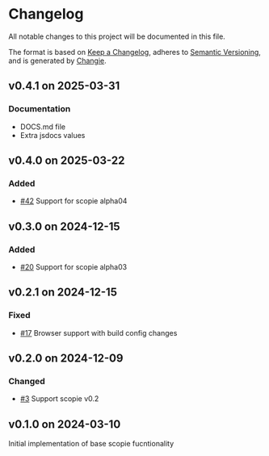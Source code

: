 # Changelog
All notable changes to this project will be documented in this file.

The format is based on [Keep a Changelog](https://keepachangelog.com/en/1.0.0/),
adheres to [Semantic Versioning](https://semver.org/spec/v2.0.0.html),
and is generated by [Changie](https://github.com/miniscruff/changie).


## v0.4.1 on 2025-03-31
### Documentation
* DOCS.md file
* Extra jsdocs values

## v0.4.0 on 2025-03-22
### Added
* [#42](https://github.com/miniscruff/scopie-js/issues/42) Support for scopie alpha04

## v0.3.0 on 2024-12-15
### Added
* [#20](https://github.com/miniscruff/scopie-js/issues/20) Support for scopie alpha03

## v0.2.1 on 2024-12-15
### Fixed
* [#17](https://github.com/miniscruff/scopie-js/issues/17) Browser support with build config changes

## v0.2.0 on 2024-12-09
### Changed
* [#3](https://github.com/miniscruff/scopie-js/issues/3) Support scopie v0.2

## v0.1.0 on 2024-03-10
Initial implementation of base scopie fucntionality
